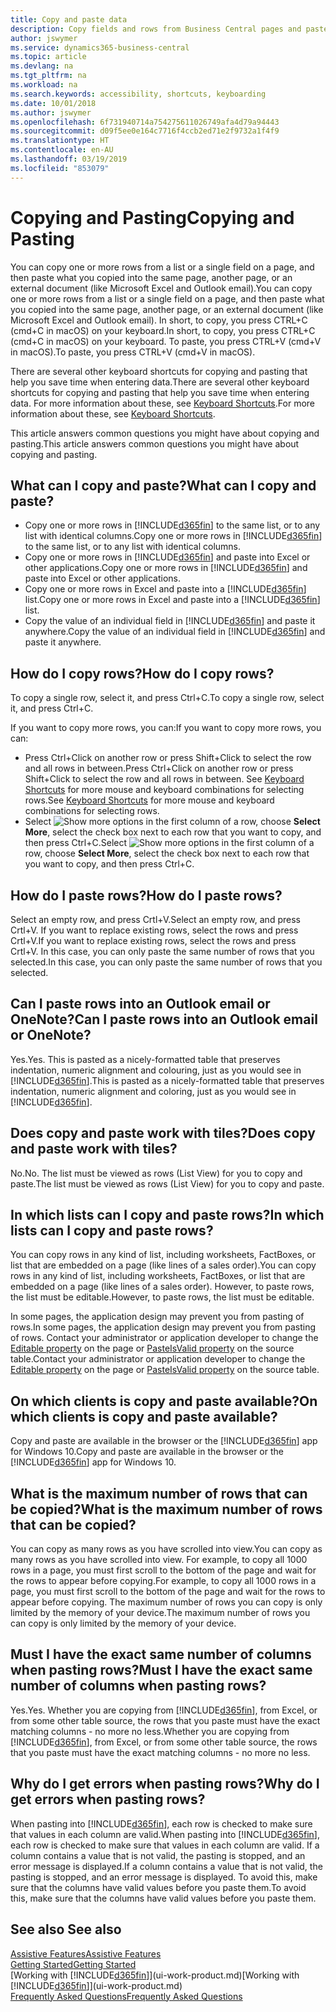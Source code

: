```yaml
---
title: Copy and paste data
description: Copy fields and rows from Business Central pages and paste somewhere else.
author: jswymer
ms.service: dynamics365-business-central
ms.topic: article
ms.devlang: na
ms.tgt_pltfrm: na
ms.workload: na
ms.search.keywords: accessibility, shortcuts, keyboarding
ms.date: 10/01/2018
ms.author: jswymer
ms.openlocfilehash: 6f731940714a754275611026749afa4d79a94443
ms.sourcegitcommit: d09f5ee0e164c7716f4ccb2ed71e2f9732a1f4f9
ms.translationtype: HT
ms.contentlocale: en-AU
ms.lasthandoff: 03/19/2019
ms.locfileid: "853079"
---
```

# <a name="copying-and-pasting"></a><span data-ttu-id="e7534-103">Copying and Pasting</span><span class="sxs-lookup"><span data-stu-id="e7534-103">Copying and Pasting</span></span>
<span data-ttu-id="e7534-104">You can copy one or more rows from a list or a single field on a page, and then paste what you copied into the same page, another page, or an external document (like Microsoft Excel and Outlook email).</span><span class="sxs-lookup"><span data-stu-id="e7534-104">You can copy one or more rows from a list or a single field on a page, and then paste what you copied into the same page, another page, or an external document (like Microsoft Excel and Outlook email).</span></span> <span data-ttu-id="e7534-105">In short, to copy, you press CTRL+C (cmd+C in macOS) on your keyboard.</span><span class="sxs-lookup"><span data-stu-id="e7534-105">In short, to copy, you press CTRL+C (cmd+C in macOS) on your keyboard.</span></span> <span data-ttu-id="e7534-106">To paste, you press CTRL+V (cmd+V in macOS).</span><span class="sxs-lookup"><span data-stu-id="e7534-106">To paste, you press CTRL+V (cmd+V in macOS).</span></span>

<span data-ttu-id="e7534-107">There are several other keyboard shortcuts for copying and pasting that help you save time when entering data.</span><span class="sxs-lookup"><span data-stu-id="e7534-107">There are several other keyboard shortcuts for copying and pasting that help you save time when entering data.</span></span> <span data-ttu-id="e7534-108">For more information about these, see [Keyboard Shortcuts](keyboard-shortcuts.md#CopyRows).</span><span class="sxs-lookup"><span data-stu-id="e7534-108">For more information about these, see [Keyboard Shortcuts](keyboard-shortcuts.md#CopyRows).</span></span>

<span data-ttu-id="e7534-109">This article answers common questions you might have about copying and pasting.</span><span class="sxs-lookup"><span data-stu-id="e7534-109">This article answers common questions you might have about copying and pasting.</span></span>  

## <a name="what-can-i-copy-and-paste"></a><span data-ttu-id="e7534-110">What can I copy and paste?</span><span class="sxs-lookup"><span data-stu-id="e7534-110">What can I copy and paste?</span></span>
-   <span data-ttu-id="e7534-111">Copy one or more rows in [!INCLUDE[d365fin](includes/d365fin_md.md)] to the same list, or to any list with identical columns.</span><span class="sxs-lookup"><span data-stu-id="e7534-111">Copy one or more rows in [!INCLUDE[d365fin](includes/d365fin_md.md)] to the same list, or to any list with identical columns.</span></span>
-   <span data-ttu-id="e7534-112">Copy one or more rows in [!INCLUDE[d365fin](includes/d365fin_md.md)] and paste into Excel or other applications.</span><span class="sxs-lookup"><span data-stu-id="e7534-112">Copy one or more rows in [!INCLUDE[d365fin](includes/d365fin_md.md)] and paste into Excel or other applications.</span></span>
-   <span data-ttu-id="e7534-113">Copy one or more rows in Excel and paste into a [!INCLUDE[d365fin](includes/d365fin_md.md)] list.</span><span class="sxs-lookup"><span data-stu-id="e7534-113">Copy one or more rows in Excel and paste into a [!INCLUDE[d365fin](includes/d365fin_md.md)] list.</span></span>
-   <span data-ttu-id="e7534-114">Copy the value of an individual field in [!INCLUDE[d365fin](includes/d365fin_md.md)] and paste it anywhere.</span><span class="sxs-lookup"><span data-stu-id="e7534-114">Copy the value of an individual field in [!INCLUDE[d365fin](includes/d365fin_md.md)] and paste it anywhere.</span></span>

## <a name="how-do-i-copy-rows"></a><span data-ttu-id="e7534-115">How do I copy rows?</span><span class="sxs-lookup"><span data-stu-id="e7534-115">How do I copy rows?</span></span>
<span data-ttu-id="e7534-116">To copy a single row, select it, and press Ctrl+C.</span><span class="sxs-lookup"><span data-stu-id="e7534-116">To copy a single row, select it, and press Ctrl+C.</span></span>

<span data-ttu-id="e7534-117">If you want to copy more rows, you can:</span><span class="sxs-lookup"><span data-stu-id="e7534-117">If you want to copy more rows, you can:</span></span>
-   <span data-ttu-id="e7534-118">Press Ctrl+Click on another row or press Shift+Click to select the row and all rows in between.</span><span class="sxs-lookup"><span data-stu-id="e7534-118">Press Ctrl+Click on another row or press Shift+Click to select the row and all rows in between.</span></span> <span data-ttu-id="e7534-119">See [Keyboard Shortcuts](keyboard-shortcuts.md#CopyRows) for more mouse and keyboard combinations for selecting rows.</span><span class="sxs-lookup"><span data-stu-id="e7534-119">See [Keyboard Shortcuts](keyboard-shortcuts.md#CopyRows) for more mouse and keyboard combinations for selecting rows.</span></span>
-   <span data-ttu-id="e7534-120">Select ![Show more options](media/show-more-options-icon.png "Show more options icon") in the first column of a row, choose **Select More**, select the check box next to each row that you want to copy, and then press Ctrl+C.</span><span class="sxs-lookup"><span data-stu-id="e7534-120">Select ![Show more options](media/show-more-options-icon.png "Show more options icon") in the first column of a row, choose **Select More**, select the check box next to each row that you want to copy, and then press Ctrl+C.</span></span>

## <a name="how-do-i-paste-rows"></a><span data-ttu-id="e7534-121">How do I paste rows?</span><span class="sxs-lookup"><span data-stu-id="e7534-121">How do I paste rows?</span></span>
<span data-ttu-id="e7534-122">Select an empty row, and press Crtl+V.</span><span class="sxs-lookup"><span data-stu-id="e7534-122">Select an empty row, and press Crtl+V.</span></span> <span data-ttu-id="e7534-123">If you want to replace existing rows, select the rows and press Crtl+V.</span><span class="sxs-lookup"><span data-stu-id="e7534-123">If you want to replace existing rows, select the rows and press Crtl+V.</span></span> <span data-ttu-id="e7534-124">In this case, you can only paste the same number of rows that you selected.</span><span class="sxs-lookup"><span data-stu-id="e7534-124">In this case, you can only paste the same number of rows that you selected.</span></span>

<!-- Rows are pasted directly where your cursor is located. If you paste into an empty line, any existing subsequent lines will be moved after the pasted lines. If you paste into an existing line or lines, this will be overwritten.-->

## <a name="can-i-paste-rows-into-an-outlook-email-or-onenote"></a><span data-ttu-id="e7534-125">Can I paste rows into an Outlook email or OneNote?</span><span class="sxs-lookup"><span data-stu-id="e7534-125">Can I paste rows into an Outlook email or OneNote?</span></span>
<span data-ttu-id="e7534-126">Yes.</span><span class="sxs-lookup"><span data-stu-id="e7534-126">Yes.</span></span> <span data-ttu-id="e7534-127">This is pasted as a nicely-formatted table that preserves indentation, numeric alignment and colouring, just as you would see in [!INCLUDE[d365fin](includes/d365fin_md.md)].</span><span class="sxs-lookup"><span data-stu-id="e7534-127">This is pasted as a nicely-formatted table that preserves indentation, numeric alignment and coloring, just as you would see in [!INCLUDE[d365fin](includes/d365fin_md.md)].</span></span>

## <a name="does-copy-and-paste-work-with-tiles"></a><span data-ttu-id="e7534-128">Does copy and paste work with tiles?</span><span class="sxs-lookup"><span data-stu-id="e7534-128">Does copy and paste work with tiles?</span></span>
<span data-ttu-id="e7534-129">No.</span><span class="sxs-lookup"><span data-stu-id="e7534-129">No.</span></span> <span data-ttu-id="e7534-130">The list must be viewed as rows (List View) for you to copy and paste.</span><span class="sxs-lookup"><span data-stu-id="e7534-130">The list must be viewed as rows (List View) for you to copy and paste.</span></span>

## <a name="in-which-lists-can-i-copy-and-paste-rows"></a><span data-ttu-id="e7534-131">In which lists can I copy and paste rows?</span><span class="sxs-lookup"><span data-stu-id="e7534-131">In which lists can I copy and paste rows?</span></span>
<span data-ttu-id="e7534-132">You can copy rows in any kind of list, including worksheets, FactBoxes, or list that are embedded on a page (like lines of a sales order).</span><span class="sxs-lookup"><span data-stu-id="e7534-132">You can copy rows in any kind of list, including worksheets, FactBoxes, or list that are embedded on a page (like lines of a sales order).</span></span> <span data-ttu-id="e7534-133">However, to paste rows, the list must be editable.</span><span class="sxs-lookup"><span data-stu-id="e7534-133">However, to paste rows, the list must be editable.</span></span>

<span data-ttu-id="e7534-134">In some pages, the application design may prevent you from pasting of rows.</span><span class="sxs-lookup"><span data-stu-id="e7534-134">In some pages, the application design may prevent you from pasting of rows.</span></span> <span data-ttu-id="e7534-135">Contact your administrator or application developer to change the [Editable property](https://docs.microsoft.com/en-us/dynamics365/business-central/dev-itpro/developer/properties/devenv-editable-property) on the page or [PasteIsValid property](https://docs.microsoft.com/en-us/dynamics365/business-central/dev-itpro/developer/properties/devenv-pasteisvalid-property) on the source table.</span><span class="sxs-lookup"><span data-stu-id="e7534-135">Contact your administrator or application developer to change the [Editable property](https://docs.microsoft.com/en-us/dynamics365/business-central/dev-itpro/developer/properties/devenv-editable-property) on the page or [PasteIsValid property](https://docs.microsoft.com/en-us/dynamics365/business-central/dev-itpro/developer/properties/devenv-pasteisvalid-property) on the source table.</span></span>

## <a name="on-which-clients-is-copy-and-paste-available"></a><span data-ttu-id="e7534-136">On which clients is copy and paste available?</span><span class="sxs-lookup"><span data-stu-id="e7534-136">On which clients is copy and paste available?</span></span>
<span data-ttu-id="e7534-137">Copy and paste are available in the browser or the [!INCLUDE[d365fin](includes/d365fin_md.md)] app for Windows 10.</span><span class="sxs-lookup"><span data-stu-id="e7534-137">Copy and paste are available in the browser or the [!INCLUDE[d365fin](includes/d365fin_md.md)] app for Windows 10.</span></span>

## <a name="what-is-the-maximum-number-of-rows-that-can-be-copied"></a><span data-ttu-id="e7534-138">What is the maximum number of rows that can be copied?</span><span class="sxs-lookup"><span data-stu-id="e7534-138">What is the maximum number of rows that can be copied?</span></span>
<span data-ttu-id="e7534-139">You can copy as many rows as you have scrolled into view.</span><span class="sxs-lookup"><span data-stu-id="e7534-139">You can copy as many rows as you have scrolled into view.</span></span> <span data-ttu-id="e7534-140">For example, to copy all 1000 rows in a page, you must first scroll to the bottom of the page and wait for the rows to appear before copying.</span><span class="sxs-lookup"><span data-stu-id="e7534-140">For example, to copy all 1000 rows in a page, you must first scroll to the bottom of the page and wait for the rows to appear before copying.</span></span> <span data-ttu-id="e7534-141">The maximum number of rows you can copy is only limited by the memory of your device.</span><span class="sxs-lookup"><span data-stu-id="e7534-141">The maximum number of rows you can copy is only limited by the memory of your device.</span></span>

## <a name="must-i-have-the-exact-same-number-of-columns-when-pasting-rows"></a><span data-ttu-id="e7534-142">Must I have the exact same number of columns when pasting rows?</span><span class="sxs-lookup"><span data-stu-id="e7534-142">Must I have the exact same number of columns when pasting rows?</span></span>
<span data-ttu-id="e7534-143">Yes.</span><span class="sxs-lookup"><span data-stu-id="e7534-143">Yes.</span></span> <span data-ttu-id="e7534-144">Whether you are copying from [!INCLUDE[d365fin](includes/d365fin_md.md)], from Excel, or from some other table source, the rows that you paste must have the exact matching columns - no more no less.</span><span class="sxs-lookup"><span data-stu-id="e7534-144">Whether you are copying from [!INCLUDE[d365fin](includes/d365fin_md.md)], from Excel, or from some other table source, the rows that you paste must have the exact matching columns - no more no less.</span></span>

## <a name="why-do-i-get-errors-when-pasting-rows"></a><span data-ttu-id="e7534-145">Why do I get errors when pasting rows?</span><span class="sxs-lookup"><span data-stu-id="e7534-145">Why do I get errors when pasting rows?</span></span>
<span data-ttu-id="e7534-146">When pasting into [!INCLUDE[d365fin](includes/d365fin_md.md)], each row is checked to make sure that values in each column are valid.</span><span class="sxs-lookup"><span data-stu-id="e7534-146">When pasting into [!INCLUDE[d365fin](includes/d365fin_md.md)], each row is checked to make sure that values in each column are valid.</span></span> <span data-ttu-id="e7534-147">If a column contains a value that is not valid, the pasting is stopped, and an error message is displayed.</span><span class="sxs-lookup"><span data-stu-id="e7534-147">If a column contains a value that is not valid, the pasting is stopped, and an error message is displayed.</span></span> <span data-ttu-id="e7534-148">To avoid this, make sure that the columns have valid values before you paste them.</span><span class="sxs-lookup"><span data-stu-id="e7534-148">To avoid this, make sure that the columns have valid values before you paste them.</span></span>


## <a name="see-also"></a><span data-ttu-id="e7534-149">See also </span><span class="sxs-lookup"><span data-stu-id="e7534-149">See also</span></span>
[<span data-ttu-id="e7534-150">Assistive Features</span><span class="sxs-lookup"><span data-stu-id="e7534-150">Assistive Features</span></span>](ui-accessibility.md)  
[<span data-ttu-id="e7534-151">Getting Started</span><span class="sxs-lookup"><span data-stu-id="e7534-151">Getting Started</span></span>](product-get-started.md)  
<span data-ttu-id="e7534-152">[Working with [!INCLUDE[d365fin](includes/d365fin_md.md)]](ui-work-product.md)</span><span class="sxs-lookup"><span data-stu-id="e7534-152">[Working with [!INCLUDE[d365fin](includes/d365fin_md.md)]](ui-work-product.md)</span></span>  
[<span data-ttu-id="e7534-153">Frequently Asked Questions</span><span class="sxs-lookup"><span data-stu-id="e7534-153">Frequently Asked Questions</span></span>](across-faq.md)  
